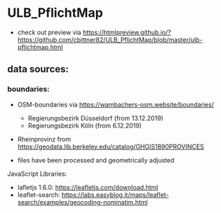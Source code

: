 # ULB_PflichtMap

- check out preview via https://htmlpreview.github.io/?https://github.com/cbittner82/ULB_PflichtMap/blob/master/ulb-pflichtmap.html

## data sources:

### boundaries:

- OSM-boundaries via https://wambachers-osm.website/boundaries/
  * Regierungsbezirk Düsseldorf (from 13.12.2019)
  * Regierungsbezirk Köln (from 6.12.2019)

- Rheinprovinz from https://geodata.lib.berkeley.edu/catalog/GHGIS1890PROVINCES

- files have been processed and geometrically adjusted

JavaScript Libraries:
 - lafletjs 1.6.0: https://leafletjs.com/download.html
 - leaflet-search: https://labs.easyblog.it/maps/leaflet-search/examples/geocoding-nominatim.html

